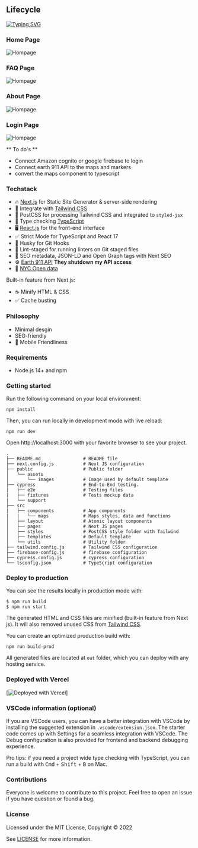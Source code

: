 ## Lifecycle

[![Typing SVG](https://readme-typing-svg.herokuapp.com?color=11E75A&lines=Lifecycle;Modern+Recycling+webapp;Built+in+NYC+to+the+world)](https://git.io/typing-svg)

### Home Page

![Hompage](Demo/lifecycleHome.png)

### FAQ Page

![Hompage](Demo/lifecycleFAQ.png)

### About Page

![Hompage](Demo/lifecycleAbout.png)

### Login Page

![Hompage](Demo/lifecycleJoinus.png)

** To do's **
- Connect Amazon cognito or google firebase to login
- Connect earth 911 API to the maps and markers
- convert the maps component to typescript

### Techstack

- 🔥 [Next.js](https://nextjs.org) for Static Site Generator & server-side rendering
- 🎨 Integrate with [Tailwind CSS](https://tailwindcss.com)
- 💅 PostCSS for processing Tailwind CSS and integrated to `styled-jsx`
- 🎉 Type checking [TypeScript](https://www.typescriptlang.org)
- 🖥 [React.js](https://reactjs.org) for the front-end interface
- ✅ Strict Mode for TypeScript and React 17
- 🦊 Husky for Git Hooks
- 🚫 Lint-staged for running linters on Git staged files
- 🤖 SEO metadata, JSON-LD and Open Graph tags with Next SEO
- ⚙️ [Earth 911 API](https://earth911.com) **They shutdown my API access**
- 🗽 [NYC Open data](https://opendata.cityofnewyork.us)



Built-in feature from Next.js:

- ☕ Minify HTML & CSS
- ✅ Cache busting

### Philosophy

- Minimal desgin
- SEO-friendly
- 🚀 Mobile Friendliness

### Requirements

- Node.js 14+ and npm

### Getting started

Run the following command on your local environment:

```
npm install
```

Then, you can run locally in development mode with live reload:

```
npm run dev
```

Open http://localhost:3000 with your favorite browser to see your project.

```
.
├── README.md                # README file
├── next.config.js           # Next JS configuration
├── public                   # Public folder
│   └── assets
│       └── images           # Image used by default template
├── cypress                  # End-to-End testing.
|   ├── e2e                  # Testing files
|   ├── fixtures             # Tests mockup data
|   └── support             
├── src
|   ├── components           # App components
|   |   └── maps             # Maps styles, data and functions
│   ├── layout               # Atomic layout components
│   ├── pages                # Next JS pages
│   ├── styles               # PostCSS style folder with Tailwind
│   ├── templates            # Default template
│   └── utils                # Utility folder
├── tailwind.config.js       # Tailwind CSS configuration
├── firebase-config.js       # firebase configuration
├── cypress.config.js        # cypress configuration
└── tsconfig.json            # TypeScript configuration
```

### Deploy to production

You can see the results locally in production mode with:

```
$ npm run build
$ npm run start
```

The generated HTML and CSS files are minified (built-in feature from Next js). It will also removed unused CSS from [Tailwind CSS](https://tailwindcss.com).

You can create an optimized production build with:

```
npm run build-prod
```

All generated files are located at `out` folder, which you can deploy with any hosting service.



### Deployed with Vercel

[![Deployed with Vercel](https://lifecycle.vercel.app)]

### VSCode information (optional)

If you are VSCode users, you can have a better integration with VSCode by installing the suggested extension in `.vscode/extension.json`. The starter code comes up with Settings for a seamless integration with VSCode. The Debug configuration is also provided for frontend and backend debugging experience.

Pro tips: if you need a project wide type checking with TypeScript, you can run a build with <kbd>Cmd</kbd> + <kbd>Shift</kbd> + <kbd>B</kbd> on Mac.

### Contributions

Everyone is welcome to contribute to this project. Feel free to open an issue if you have question or found a bug.

### License

Licensed under the MIT License, Copyright © 2022

See [LICENSE](LICENSE) for more information.
